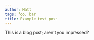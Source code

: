 ```yaml
---
author: Matt
tags: foo, bar
title: Example test post
---
```


This is a blog post; aren't you impressed?
